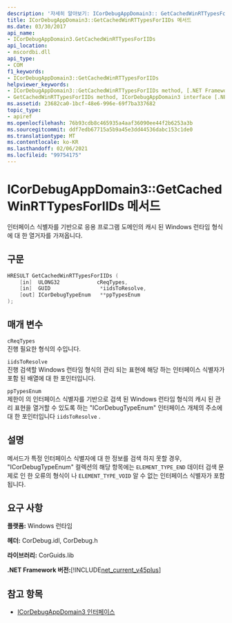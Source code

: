 ```yaml
---
description: '자세히 알아보기: ICorDebugAppDomain3:: GetCachedWinRTTypesForIIDs 메서드'
title: ICorDebugAppDomain3::GetCachedWinRTTypesForIIDs 메서드
ms.date: 03/30/2017
api_name:
- ICorDebugAppDomain3.GetCachedWinRTTypesForIIDs
api_location:
- mscordbi.dll
api_type:
- COM
f1_keywords:
- ICorDebugAppDomain3::GetCachedWinRTTypesForIIDs
helpviewer_keywords:
- ICorDebugAppDomain3::GetCachedWinRTTypesForIIDs method, [.NET Framework debugging]
- GetCachedWinRTTypesForIIDs method, ICorDebugAppDomain3 interface [.NET Framework debugging]
ms.assetid: 23682ca0-1bcf-48e6-996e-69f7ba337682
topic_type:
- apiref
ms.openlocfilehash: 76b93cdb8c465935a4aaf36090ee44f2b6253a3b
ms.sourcegitcommit: ddf7edb67715a5b9a45e3dd44536dabc153c1de0
ms.translationtype: MT
ms.contentlocale: ko-KR
ms.lasthandoff: 02/06/2021
ms.locfileid: "99754175"
---
```

# <a name="icordebugappdomain3getcachedwinrttypesforiids-method"></a>ICorDebugAppDomain3::GetCachedWinRTTypesForIIDs 메서드

인터페이스 식별자를 기반으로 응용 프로그램 도메인의 캐시 된 Windows 런타임 형식에 대 한 열거자를 가져옵니다.  
  
## <a name="syntax"></a>구문  
  
```cpp  
HRESULT GetCachedWinRTTypesForIIDs (
    [in]  ULONG32            cReqTypes,  
    [in]  GUID                *iidsToResolve,  
    [out] ICorDebugTypeEnum   **ppTypesEnum  
);  
```  
  
## <a name="parameters"></a>매개 변수  

 `cReqTypes`  
 진행 필요한 형식의 수입니다.  
  
 `iidsToResolve`  
 진행 검색할 Windows 런타임 형식의 관리 되는 표현에 해당 하는 인터페이스 식별자가 포함 된 배열에 대 한 포인터입니다.  
  
 `ppTypesEnum`  
 제한이 의 인터페이스 식별자를 기반으로 검색 된 Windows 런타임 형식의 캐시 된 관리 표현을 열거할 수 있도록 하는 "ICorDebugTypeEnum" 인터페이스 개체의 주소에 대 한 포인터입니다 `iidsToResolve` .  
  
## <a name="remarks"></a>설명  

 메서드가 특정 인터페이스 식별자에 대 한 정보를 검색 하지 못할 경우, "ICorDebugTypeEnum" 컬렉션의 해당 항목에는 `ELEMENT_TYPE_END` 데이터 검색 문제로 인 한 오류의 형식이 나 `ELEMENT_TYPE_VOID` 알 수 없는 인터페이스 식별자가 포함 됩니다.  
  
## <a name="requirements"></a>요구 사항  

 **플랫폼:** Windows 런타임  
  
 **헤더:** CorDebug.idl, CorDebug.h  
  
 **라이브러리:** CorGuids.lib  
  
 **.NET Framework 버전:**[!INCLUDE[net_current_v45plus](../../../../includes/net-current-v45plus-md.md)]  
  
## <a name="see-also"></a>참고 항목

- [ICorDebugAppDomain3 인터페이스](icordebugappdomain3-interface.md)

